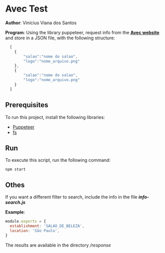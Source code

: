 # Avec Test

**Author**: Vinícius Viana dos Santos

**Program**: Using the library puppeteer, request info from the [**Avec website**](https://avec.app/) and
  store in a JSON file, with the following structure:

```js
  [
    {
        "salao":"nome do salao",
        "logo":"nome_arquivo.png"
    },
    {
        "salao":"nome do salao",
        "logo":"nome_arquivo.png"
    }
  ]
```

## Prerequisites

To run this project, install the following libraries:
- [Puppeteer](https://github.com/GoogleChrome/puppeteer)
- [fs](https://www.npmjs.com/package/fs) 

## Run

To execute this script, run the following command: 

`npm start`

## Othes 
If you want a different filter to search, include the info in the file *__info-search.js__*

**Example**:
```js
module.exports = {
  establishment: 'SALAO_DE_BELEZA',
  location: 'São Paulo',
}
```
  The results are available in the directory */response*
